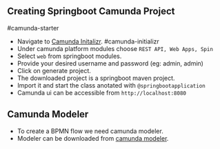## Creating Springboot Camunda Project
#camunda-starter
- Navigate to  [Camunda Initalizr](https://start.camunda.com/). #camunda-initializr
- Under camunda platform modules choose `REST API, Web Apps, Spin`
- Select `web` from springboot modules.
- Provide your desired username and password (eg: admin, admin)
- Click on generate project.
- The downloaded project is a springboot maven project.
- Import it and start the class anotated with `@springbootapplication`
- Camunda ui can be accessible from `http://localhost:8080`

## Camunda Modeler
- To create a BPMN flow we need camunda modeler.
- Modeler can be downloaded from [camunda modeler](https://camunda.com/download/modeler/).